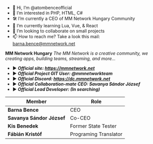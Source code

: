 - 👋 Hi, I’m @atombenceofficial
- 👀 I’m interested in PHP, HTML, C#
- 🛠️ I’m currently a CEO of MM Network Hungary Community
- 🌱 I’m currently learning Lua, Vue, & React
- 💞️ I’m looking to collaborate on small projects
- 📫 How to reach me? Take a look this mail: barna.bence@mmnetwork.net

**MM Network Hungary**
*The MM Network is a creative community, we creating apps, building teams, streaming, and more...*

- ▶️ ***Official site: https://mmnetwork.net***
- ▶️ ***Official Project GIT User: @mmnetworkteam***
- ▶️ ***Official Discord: https://dc.mmnetwork.net***
- ▶️ ***Official Collaboration-mate CEO: Savanya Sándor József***
- ▶️ ***Official Lead Developer: (In searching)***

| Member      | Role        |
| ----------- | ----------- |
| **Barna Bence** | CEO         |
| **Savanya Sándor József** | Co-CEO |
| **Kis Benedek** | Former State Tester |
| **Fábián Kristóf** | Programing Translator |

<!---
atombenceofficial/atombenceofficial is a ✨ special ✨ repository because its `README.md` (this file) appears on your GitHub profile.
You can click the Preview link to take a look at your changes.
--->

